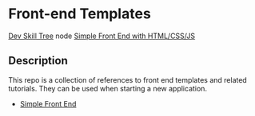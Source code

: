 # Front-end Templates

[Dev Skill Tree](https://app.learney.me/maps/devskilltree) node [Simple Front End with HTML/CSS/JS](https://app.learney.me/maps/devskilltree?concept=15)

## Description
This repo is a collection of references to front end templates and related tutorials. They can be used when starting a new application.

- [Simple Front End](simple-front-end)

